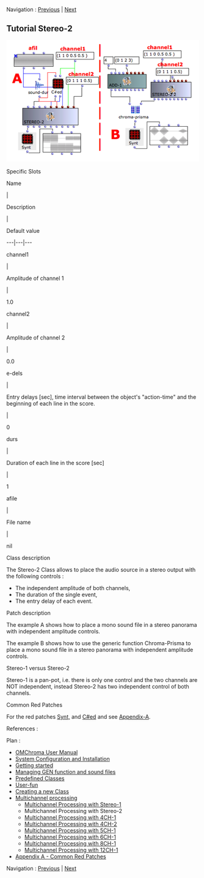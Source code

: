 
Navigation : [Previous](01-stereo-1 "page précédente\(Multichannel
Processing with Stereo-1\)") | [Next](03-4ch-1 "page
suivante\(Multichannel Processing with 4CH-1\)")
## Tutorial Stereo-2

![](../res/stereo-2.png)

Specific Slots

Name

|

Description

|

Default value  
  
---|---|---  
  
channel1

|

Amplitude of channel 1

|

1.0  
  
channel2

|

Amplitude of channel 2

|

0.0  
  
e-dels

|

Entry delays [sec], time interval between the object's "action-time" and the
beginning of each line in the score.

|

0  
  
durs

|

Duration of each line in the score [sec]

|

1  
  
afile

|

File name

|

nil  
  
Class description

The Stereo-2 Class allows to place the audio source in a stereo output with
the following controls :

  * The independent amplitude of both channels,
  * The duration of the single event,
  * The entry delay of each event.

Patch description

The example A shows how to place a mono sound file in a stereo panorama with
independent amplitude controls.

The example B shows how to use the generic function Chroma-Prisma to place a
mono sound file in a stereo panorama with independent amplitude controls.

Stereo-1 versus Stereo-2

Stereo-1 is a pan-pot, i.e. there is only one control and the two channels are
NOT independent, instead Stereo-2 has two independent control of both
channels.

Common Red Patches

For the red patches [Synt,](Synt) and
[C#ed](Component_number_and_entry_delay) and see
[Appendix-A](A-Appendix-A_Common_red_patches).

References :

Plan :

  * [OMChroma User Manual](OMChroma)
  * [System Configuration and Installation](Installation)
  * [Getting started](Getting_Started)
  * [Managing GEN function and sound files](Managing_GEN_function_and_sound_files)
  * [Predefined Classes](Predefined_classes)
  * [User-fun](User-fun)
  * [Creating a new Class](Creating_a_new_Class)
  * [Multichannel processing](06-Multichannel_processing)
    * [Multichannel Processing with Stereo-1](01-stereo-1)
    * Multichannel Processing with Stereo-2
    * [Multichannel Processing with 4CH-1](03-4ch-1)
    * [Multichannel Processing with 4CH-2](04-4ch-2)
    * [Multichannel Processing with 5CH-1](05-5ch-1)
    * [Multichannel Processing with 6CH-1](06-6ch-1)
    * [Multichannel Processing with 8CH-1](07-8ch-1)
    * [Multichannel Processing with 12CH-1](08-12ch-1)
  * [Appendix A - Common Red Patches](A-Appendix-A_Common_red_patches)

Navigation : [Previous](01-stereo-1 "page précédente\(Multichannel
Processing with Stereo-1\)") | [Next](03-4ch-1 "page
suivante\(Multichannel Processing with 4CH-1\)")
